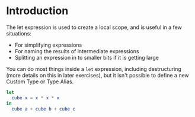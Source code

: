 # Introduction

The let expression is used to create a local scope, and is useful in a few situations:

- For simplifying expressions
- For naming the results of intermediate expressions
- Splitting an expression in to smaller bits if it is getting large

You can do most things inside a `let` expression, including destructuring (more details on this in later exercises), but it isn't possible to define a new Custom Type or Type Alias.

```elm
let
  cube x = x * x * x
in
  cube a + cube b + cube c
```
